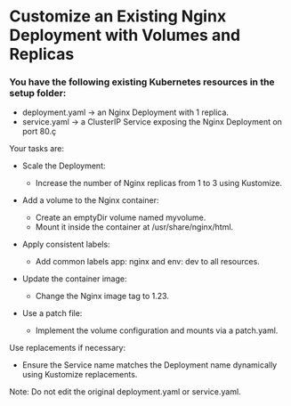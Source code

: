 # Customize an Existing Nginx Deployment with Volumes and Replicas

### You have the following existing Kubernetes resources in the setup folder:

- deployment.yaml → an Nginx Deployment with 1 replica.
- service.yaml → a ClusterIP Service exposing the Nginx Deployment on port 80.ç

Your tasks are:

- Scale the Deployment:
  - Increase the number of Nginx replicas from 1 to 3 using Kustomize.

- Add a volume to the Nginx container:
  - Create an emptyDir volume named myvolume.
  - Mount it inside the container at /usr/share/nginx/html.

- Apply consistent labels:
  - Add common labels app: nginx and env: dev to all resources.

- Update the container image:
  - Change the Nginx image tag to 1.23.

- Use a patch file:
  - Implement the volume configuration and mounts via a patch.yaml.
 
Use replacements if necessary:
- Ensure the Service name matches the Deployment name dynamically using Kustomize replacements.

Note: Do not edit the original deployment.yaml or service.yaml.
